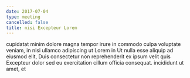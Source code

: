 ```yaml
---
date: 2017-07-04
type: meeting
cancelled: false
title: nisi Excepteur Lorem
---
```

cupidatat minim dolore magna tempor irure in commodo culpa voluptate veniam, in nisi ullamco adipiscing ut Lorem in Ut nulla esse aliquip ad eiusmod elit, Duis consectetur non reprehenderit ex ipsum velit quis Excepteur dolor sed eu exercitation cillum officia consequat. incididunt ut amet, et
